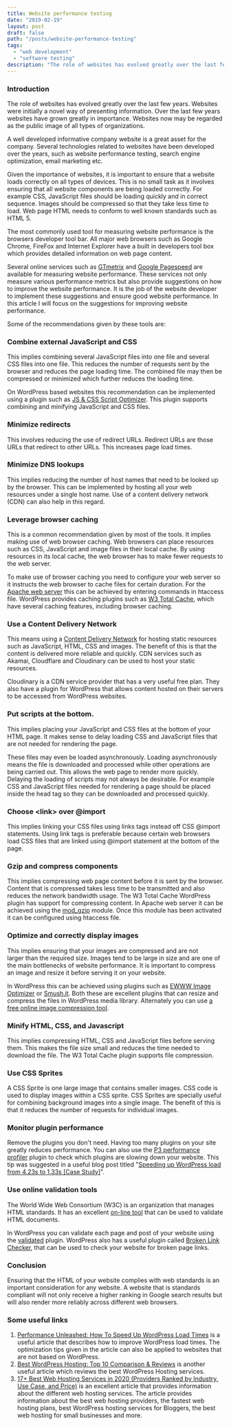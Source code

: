 ```yaml
---
title: Website performance testing
date: "2019-02-19"
layout: post
draft: false
path: "/posts/website-performance-testing"
tags:
  - "web development"
  - "software testing"
description: "The role of websites has evolved greatly over the last few years. Websites were initially a novel way of presenting information. Over the last few years websites have grown greatly in importance. Websites now may be regarded as the public image of all types of organizations."
---
```


### Introduction
The role of websites has evolved greatly over the last few years. Websites were initially a novel way of presenting information. Over the last few years websites have grown greatly in importance. Websites now may be regarded as the public image of all types of organizations.

A well developed informative company website is a great asset for the company. Several technologies related to websites have been developed over the years, such as website performance testing, search engine optimization, email marketing etc.

Given the importance of websites, it is important to ensure that a website loads correctly on all types of devices. This is no small task as it involves ensuring that all website components are being loaded correctly. For example CSS, JavaScript files should be loading quickly and in correct sequence. Images should be compressed so that they take less time to load. Web page HTML needs to conform to well known standards such as HTML 5.

The most commonly used tool for measuring website performance is the browsers developer tool bar. All major web browsers such as Google Chrome, FireFox and Internet Explorer have a built in developers tool box which provides detailed information on web page content.

Several online services such as [GTmetrix](https://gtmetrix.com) and [Google Pagespeed](http://developers.google.com/speed/pagespeed/insights/) are available for measuring website performance. These services not only measure various performance metrics but also provide suggestions on how to improve the website performance. It is the job of the website developer to implement these suggestions and ensure good website performance. In this article I will focus on the suggestions for improving website performance.

Some of the recommendations given by these tools are:

### Combine external JavaScript and CSS
This implies combining several JavaScript files into one file and several CSS files into one file. This reduces the number of requests sent by the browser and reduces the page loading time. The combined file may then be compressed or minimized which further reduces the loading time.

On WordPress based websites this recommendation can be implemented using a plugin such as [JS & CSS Script Optimizer](https://wordpress.org/plugins/js-css-script-optimizer/). This plugin supports combining and minifying JavaScript and CSS files.

### Minimize redirects
This involves reducing the use of redirect URLs. Redirect URLs are those URLs that redirect to other URLs. This increases page load times.

### Minimize DNS lookups
This implies reducing the number of host names that need to be looked up by the browser. This can be implemented by hosting all your web resources under a single host name. Use of a content delivery network (CDN) can also help in this regard.

### Leverage browser caching
This is a common recommendation given by most of the tools. It implies making use of web browser caching. Web browsers can place resources such as CSS, JavaScript and image files in their local cache. By using resources in its local cache, the web browser has to make fewer requests to the web server.

To make use of browser caching you need to configure your web server so it instructs the web browser to cache files for certain duration. For the [Apache web server](http://www.apache.org/) this can be achieved by entering commands in htaccess file. WordPress provides caching plugins such as [W3 Total Cache](https://wordpress.org/plugins/w3-total-cache/), which have several caching features, including browser caching.

### Use a Content Delivery Network
This means using a [Content Delivery Network](http://en.wikipedia.org/wiki/Content_delivery_network) for hosting static resources such as JavaScript, HTML, CSS and images. The benefit of this is that the content is delivered more reliable and quickly. CDN services such as Akamai, Cloudflare and Cloudinary can be used to host your static resources.

Cloudinary is a CDN service provider that has a very useful free plan. They also have a plugin for WordPress that allows content hosted on their servers to be accessed from WordPress websites.

### Put scripts at the bottom.
This implies placing your JavaScript and CSS files at the bottom of your HTML page. It makes sense to delay loading CSS and JavaScript files that are not needed for rendering the page.

These files may even be loaded asynchronously. Loading asynchronously means the file is downloaded and processed while other operations are being carried out. This allows the web page to render more quickly. Delaying the loading of scripts may not always be desirable. For example CSS and JavaScript files needed for rendering a page should be placed inside the head tag so they can be downloaded and processed quickly.

### Choose &lt;link&gt; over @import
This implies linking your CSS files using links tags instead off CSS @import statements. Using link tags is preferable because certain web browsers load CSS files that are linked using @import statement at the bottom of the page.

### Gzip and compress components
This implies compressing web page content before it is sent by the browser. Content that is compressed takes less time to be transmitted and also reduces the network bandwidth usage. The W3 Total Cache WordPress plugin has support for compressing content. In Apache web server it can be achieved using the [mod_gzip](http://en.wikipedia.org/wiki/Mod_gzip) module. Once this module has been activated it can be configured using htaccess file.

### Optimize and correctly display images
This implies ensuring that your images are compressed and are not larger than the required size. Images tend to be large in size and are one of the main bottlenecks of website performance. It is important to compress an image and resize it before serving it on your website.

In WordPress this can be achieved using plugins such as [EWWW Image Optimizer](https://wordpress.org/plugins/ewww-image-optimizer/) or [Smush.it](https://wordpress.org/plugins/wp-smushit/). Both these are excellent plugins that can resize and compress the files in WordPress media library. Alternately you can use [a free online image compression tool](https://www.websiteplanet.com/webtools/imagecompressor/).

### Minify HTML, CSS, and Javascript
This implies compressing HTML, CSS and JavaScript files before serving them. This makes the file size small and reduces the time needed to download the file. The W3 Total Cache plugin supports file compression.

### Use CSS Sprites
A CSS Sprite is one large image that contains smaller images. CSS code is used to display images within a CSS sprite. CSS Sprites are specially useful for combining background images into a single image. The benefit of this is that it reduces the number of requests for individual images.

### Monitor plugin performance
Remove the plugins you don't need. Having too many plugins on your site greatly reduces performance. You can also use the [P3 performance profiler](https://wordpress.org/plugins/p3-profiler/screenshots) plugin to check which plugins are slowing down your website. This tip was suggested in a useful blog post titled "[Speeding up WordPress load from 4.23s to 1.33s [Case Study]](http://startbloggingonline.com/speed-up-wordpress/)".

### Use online validation tools
The World Wide Web Consortium (W3C) is an organization that manages HTML standards. It has an excellent [on-line tool](http://validator.w3.org/) that can be used to validate HTML documents.

In WordPress you can validate each page and post of your website using the [validated](https://wordpress.org/plugins/validated/) plugin. WordPress also has a useful plugin called [Broken Link Checker](https://wordpress.org/plugins/broken-link-checker/), that can be used to check your website for broken page links.

### Conclusion
Ensuring that the HTML of your website complies with web standards is an important consideration for any website. A website that is standards compliant will not only receive a higher ranking in Google search results but will also render more reliably across different web browsers.

### Some useful links

1. [Performance Unleashed: How To Speed Up WordPress Load Times](http://diythemes.com/thesis/improve-website-pagespeed/) is a useful article that describes how to improve WordPress load times. The optimization tips given in the article can also be applied to websites that are not based on WordPress.
2. [Best WordPress Hosting: Top 10 Comparison & Reviews](https://websitesetup.org/best-wordpress-hosting-performance/) is another useful article which reviews the best WordPress Hosting services.
3. [17+ Best Web Hosting Services in 2020 (Providers Ranked by Industry, Use Case, and Price)](https://www.founderjar.com/best-web-hosting-services/) is an excellent article that provides information about the different web hosting services. The article provides information about the best web hosting providers, the fastest web hosting plans, best WordPress hosting services for Bloggers, the best web hosting for small businesses and more.
